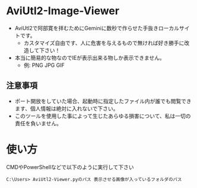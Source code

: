 # AviUtl2-Image-Viewer
* AviUtl2で阿部寛を拝むためにGeminiに数秒で作らせた手抜きローカルサイトです。
  * カスタマイズ自由です、人に危害を与えるもので無ければ好き勝手に改造して下さい！
* 本当に簡易的な物なのでIEが表示出来る物しか表示できません。
  * 例: PNG JPG GIF
## 注意事項
* ポート開放をしていた場合、起動時に指定したファイル内が誰でも閲覧できます、個人情報は絶対に入れないで下さい。
* このツールを使用した事によって生じたあらゆる損害について、私は一切の責任を負いません。
# 使い方
CMDやPowerShellなどで以下のように実行して下さい
```
C:\Users> AviUtl2-Viewer.pyのパス 表示させる画像が入っているフォルダのパス
```
